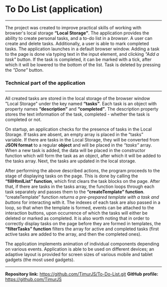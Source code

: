 # To Do List (application)
---
The project was created to improve practical skills of working with browser's local storage __“Local Storage”__. The application provides the ability to create personal tasks, and  a to-do list in a _browser_. A user can create and delete tasks. Additionally, a user is able to  mark completed tasks. The application launches in a default browser window. Adding a task to the page is done via typing text in the input element, and clicking _"Add a task"_ button. If the task is completed, it can be marked with a tick, after which it will be lowered to the bottom of the list. Task is deleted by pressing the _"Done"_ button.

### Technical part of the application
---
All created tasks are stored in the local storage of the browser window "Local Storage" under the key named __“tasks”__. Each task is an object with property names __“description”__ and __“completed”__. The description property stores the text information of the task, completed - whether the task is completed or not.

On startup, an application checks for the presence of tasks in the Local Storage.  If tasks are absent, an empty array is placed in the “tasks” variable. If there are tasks in the Local Storage, they will be converted from __JSON format__ to a regular __object__ and will be placed in the _“tasks”_ array. When a new task is added, the data will be placed in the constructor function which will form the task as an object, after which it will be added to the tasks array. Next, the tasks are updated in the local storage.

After performing the above described actions, the program proceeds to the stage of displaying tasks on the page. This is done by calling the __“fillHtmlList” function__, which first clears the task blocks on the page. After that, if there are tasks in the tasks array, the function loops through each task separately and passes them to the __“createTemplate” function__. “createTemplate” function _returns a pre-prepared template with a task and buttons_ for interacting with it. The indexes of each task are also passed in a loop, so that when the template is formed, events can be attached to the interaction buttons, upon occurrence of which the tasks will either be deleted or marked as completed. It is also worth noting that in order to correctly display tasks on the page before they are formed in templates, the __“filterTasks” function__ filters the array for active and completed tasks (first active tasks are added to the array, and then the completed ones).

The application implements animation of individual components depending on various events.
Application is able to be used on different devices; an adaptive layout is provided for screen sizes of various mobile and tablet gadgets (the most used gadgets).
***

__Repository link:__ https://github.com/TimurJS/To-Do-List.git
__GitHub profile:__ https://github.com/TimurJS



